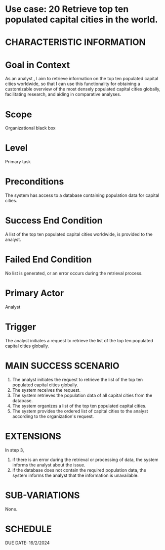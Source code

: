 Use case: 20 Retrieve top ten populated capital cities in the world. 
==============================================================================

CHARACTERISTIC INFORMATION
==========================


Goal in Context
==============================================================================

As an analyst , I aim to retrieve information on the top ten populated capital cities worldwide, so that I can use this functionality  for obtaining a customizable overview of the most densely populated capital cities globally, facilitating research, and aiding in comparative analyses.

Scope
==============================================================================


Organizational black box

Level
==============================================================================

Primary task

Preconditions
==============================================================================


The system has access to a  database containing population data for capital cities. 

Success End Condition
==============================================================================

A list of the top ten populated capital cities worldwide,  is provided to the analyst.

Failed End Condition
==============================================================================


No list is generated, or an error occurs during the retrieval process.

Primary Actor
==============================================================================


 Analyst

Trigger
==================
The analyst initiates a request to retrieve the list of the top ten populated capital cities globally.

MAIN SUCCESS SCENARIO
==============================
1.  The analyst initiates the request to retrieve the list of the top ten populated capital cities globally.
2.  The system receives the request.
3.  The system retrieves the population data of all capital cities from the database.
4.  The system organizes a list of the top ten populated capital cities.
6.  The system provides the ordered list of capital cities to the analyst according to the organization's request.
   

EXTENSIONS
==============================================================================

In step 3,

1. if there is an error during the retrieval or processing of data, the system informs the analyst about the issue.
2. if the database does not contain the required population data, the system informs the analyst that the information is unavailable.


SUB-VARIATIONS
==============================================================================

None.

SCHEDULE
==============================================================================


DUE DATE: 16/2/2024
